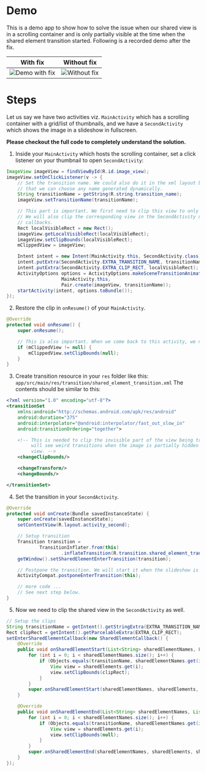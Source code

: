 # Demo
This is a demo app to show how to solve the issue when our shared view is in a scrolling container and is only partially visible at the time when the shared element transition started. Following is a recorded demo after the fix.

| With fix | Without fix |
|---|---|
| ![Demo with fix](demo.gif) | ![Without fix](without-fix.gif) | 

# Steps

Let us say we have two activities viz. `MainActivity` which has a scrolling container with a grid/list of thumbnails, and we have a `SecondActivity` which shows the image in a slideshow in fullscreen.

**Please checkout the full code to completely understand the solution.**

1. Inside your `MainActivity` which hosts the scrolling container, set a click listener on your thumbnail to open `SecondActivity`:
```java
ImageView imageView = findViewById(R.id.image_view);
imageView.setOnClickListener(v -> {
    // Set the transition name. We could also do it in the xml layout but this is to demo
    // that we can choose any name generated dynamically.
    String transitionName = getString(R.string.transition_name);
    imageView.setTransitionName(transitionName);

    // This part is important. We first need to clip this view to only its visible part.
    // We will also clip the corresponding view in the SecondActivity using shared element
    // callbacks.
    Rect localVisibleRect = new Rect();
    imageView.getLocalVisibleRect(localVisibleRect);
    imageView.setClipBounds(localVisibleRect);
    mClippedView = imageView;

    Intent intent = new Intent(MainActivity.this, SecondActivity.class);
    intent.putExtra(SecondActivity.EXTRA_TRANSITION_NAME, transitionName);
    intent.putExtra(SecondActivity.EXTRA_CLIP_RECT, localVisibleRect);
    ActivityOptions options = ActivityOptions.makeSceneTransitionAnimation(
                    MainActivity.this,
                    Pair.create(imageView, transitionName));
    startActivity(intent, options.toBundle());
});
```
2. Restore the clip in `onResume()` of your `MainActivity`.
```java
@Override
protected void onResume() {
    super.onResume();

    // This is also important. When we come back to this activity, we need to reset the clip.
    if (mClippedView != null) {
        mClippedView.setClipBounds(null);
    }
}
```
3. Create transition resource in your `res` folder like this:
`app/src/main/res/transition/shared_element_transition.xml`
The contents should be similar to this:
```xml
<?xml version="1.0" encoding="utf-8"?>
<transitionSet
    xmlns:android="http://schemas.android.com/apk/res/android"
    android:duration="375"
    android:interpolator="@android:interpolator/fast_out_slow_in"
    android:transitionOrdering="together">

    <!-- This is needed to clip the invisible part of the view being transitioned. Otherwise we
         will see weird transitions when the image is partially hidden behind appbar or any other
         view. -->
    <changeClipBounds/>

    <changeTransform/>
    <changeBounds/>

</transitionSet>
```
4. Set the transition in your `SecondActivity`.

```java
@Override
protected void onCreate(Bundle savedInstanceState) {
    super.onCreate(savedInstanceState);
    setContentView(R.layout.activity_second);

    // Setup transition
    Transition transition =
            TransitionInflater.from(this)
                    .inflateTransition(R.transition.shared_element_transition);
    getWindow().setSharedElementEnterTransition(transition);

    // Postpone the transition. We will start it when the slideshow is ready.
    ActivityCompat.postponeEnterTransition(this);

    // more code ... 
    // See next step below.
}
```
5. Now we need to clip the shared view in the `SecondActivity` as well.
```java
// Setup the clips
String transitionName = getIntent().getStringExtra(EXTRA_TRANSITION_NAME);
Rect clipRect = getIntent().getParcelableExtra(EXTRA_CLIP_RECT);
setEnterSharedElementCallback(new SharedElementCallback() {
    @Override
    public void onSharedElementStart(List<String> sharedElementNames, List<View> sharedElements, List<View> sharedElementSnapshots) {
        for (int i = 0; i < sharedElementNames.size(); i++) {
            if (Objects.equals(transitionName, sharedElementNames.get(i))) {
                View view = sharedElements.get(i);
                view.setClipBounds(clipRect);
            }
        }
        super.onSharedElementStart(sharedElementNames, sharedElements, sharedElementSnapshots);
    }

    @Override
    public void onSharedElementEnd(List<String> sharedElementNames, List<View> sharedElements, List<View> sharedElementSnapshots) {
        for (int i = 0; i < sharedElementNames.size(); i++) {
            if (Objects.equals(transitionName, sharedElementNames.get(i))) {
                View view = sharedElements.get(i);
                view.setClipBounds(null);
            }
        }
        super.onSharedElementEnd(sharedElementNames, sharedElements, sharedElementSnapshots);
    }
});
```